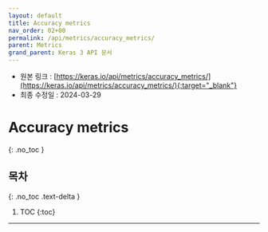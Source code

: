 ```yaml
---
layout: default
title: Accuracy metrics
nav_order: 02+00
permalink: /api/metrics/accuracy_metrics/
parent: Metrics
grand_parent: Keras 3 API 문서
---
```


* 원본 링크 : [https://keras.io/api/metrics/accuracy_metrics/](https://keras.io/api/metrics/accuracy_metrics/){:target="_blank"}
* 최종 수정일 : 2024-03-29

# Accuracy metrics
{: .no_toc }

## 목차
{: .no_toc .text-delta }

1. TOC
{:toc}

---
